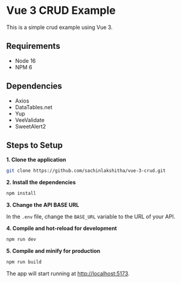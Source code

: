 # Vue 3 CRUD Example

This is a simple crud example using Vue 3.

## Requirements

* Node 16
* NPM 6

## Dependencies

* Axios
* DataTables.net
* Yup
* VeeValidate
* SweetAlert2

## Steps to Setup

**1. Clone the application**

```bash
git clone https://github.com/sachinlakshitha/vue-3-crud.git
```

**2. Install the dependencies**

```bash
npm install
```

**3. Change the API BASE URL**

In the `.env` file, change the `BASE_URL` variable to the URL of your API.

**4. Compile and hot-reload for development**

```bash
npm run dev
```

**5. Compile and minify for production**

```bash
npm run build
```

The app will start running at <http://localhost:5173>.

